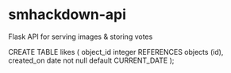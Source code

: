 # smhackdown-api
Flask API for serving images &amp; storing votes


CREATE TABLE likes (
    object_id integer REFERENCES objects (id),
    created_on date not null default CURRENT_DATE
);